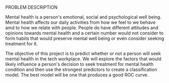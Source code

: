 PROBLEM DESCRIPTION

Mental health is a person's emotional, social and psychological well being. Mental health affects our daily activities from how we feel to we behave amd to how we relate with people. People do have different attitudes and opinions towards mental health and a certain number would not consider to form habits that would preserve mental well being or even consider seeking treatment for it.

The objective of this project is to predict whether or not a person will seek mental health in the tech workplace. We will explore the factors that would likely influence a person's decision to seek treatment for mental health condition and then use the strongest predictors to create a classification model. The best model will be one that produces a good ROC curve. 
